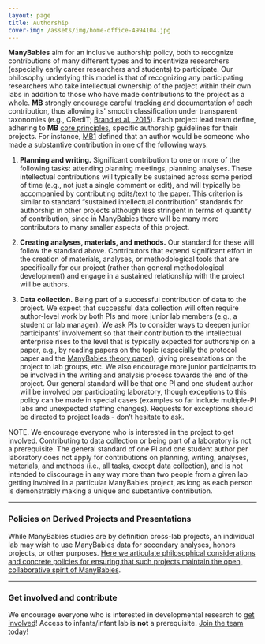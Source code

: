```yaml
---
layout: page
title: Authorship
cover-img: /assets/img/home-office-4994104.jpg
---
```


<!-- from MB1 authorship policy & Lessons learned -->
**ManyBabies**  aim for an inclusive authorship policy, both to recognize contributions of many different types and to incentivize researchers (especially early career researchers and students) to participate. Our philosophy underlying this model is that of recognizing any participating researchers who take intellectual ownership of the project within their own labs in addition to those who have made contributions to the project as a whole. **MB** strongly encourage careful tracking and documentation of each contribution, thus allowing its' smooth classification under transparent taxonomies (e.g., CRediT; [Brand et al., 2015](https://doi.org/10.1087/20150211)). Each project lead team define, adhering to **MB** [core principles]({{site.baseurl}}/about/), specific authorship guidelines for their projects. For instance, [MB1](https://docs.google.com/document/d/1UDY75Iuin2I-Koe26lmK4p7wtx3S4rx8vkGtfkb8v7s/edit) defined that an author would be someone who made a substantive contribution in one of the following ways:

1. **Planning and writing.** Significant contribution to one or more of the following tasks: attending planning meetings, planning analyses. These intellectual contributions will typically be sustained across some period of time (e.g., not just a single comment or edit), and will typically be accompanied by contributing edits/text to the paper. This criterion is similar to standard “sustained intellectual contribution” standards for authorship in other projects although less stringent in terms of quantity of contribution, since in ManyBabies there will be many more contributors to many smaller aspects of this project.

2. **Creating analyses, materials, and methods.** Our standard for these will follow the standard above. Contributors that expend significant effort in the creation of materials, analyses, or methodological tools that are specifically for our project (rather than general methodological development) and engage in a sustained relationship with the project will be authors.

3. **Data collection.** Being part of a successful contribution of data to the project. We expect that successful data collection will often require author-level work by both PIs and more junior lab members (e.g., a student or lab manager). We ask PIs to consider ways to deepen junior participants’ involvement so that their contribution to the intellectual enterprise rises to the level that is typically expected for authorship on a paper, e.g., by reading papers on the topic (especially the protocol paper and the [ManyBabies theory paper]({{site.baseurl}}/publications/)), giving presentations on the project to lab groups, etc. We also encourage more junior participants to be involved in the writing and analysis process towards the end of the project. Our general standard will be that one PI and one student author will be involved per participating laboratory, though exceptions to this policy can be made in special cases (examples so far include multiple-PI labs and unexpected staffing changes). Requests for exceptions should be directed to project leads - don’t hesitate to ask.


NOTE. We encourage everyone who is interested in the project to get involved. Contributing to data collection or being part of a laboratory is not a prerequisite. The general standard of one PI and one student author per laboratory does not apply for contributions on planning, writing, analyses, materials, and methods (i.e., all tasks, except data collection), and is not intended to discourage in any way more than two people from a given lab getting involved in a particular ManyBabies project, as long as each person is demonstrably making a unique and substantive contribution.

***

### Policies on Derived Projects and Presentations
While ManyBabies studies are by definition cross-lab projects, an individual lab may wish to use ManyBabies data for secondary analyses, honors projects, or other purposes. [Here we articulate philosophical considerations and concrete policies for ensuring that such projects maintain the open, collaborative spirit of ManyBabies]({{site.baseurl}}/derived_presentations/).

***

### Get involved and contribute
We encourage everyone who is interested in developmental research to [get involved]({{site.baseurl}}/get_involved/)! Access to infants/infant lab is **not** a prerequisite. [Join the team today]({{site.baseurl}}/sign_up_log_in/)!

